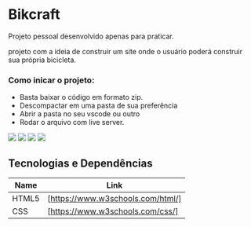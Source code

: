 # Bikcraft

Projeto pessoal desenvolvido apenas para praticar. 

projeto com a ideia de construir um site onde o 
usuário poderá construir sua própria bicicleta.

### Como inicar o projeto: 

- Basta baixar o código em formato zip.
- Descompactar em uma pasta de sua preferência
- Abrir a pasta no seu vscode ou outro
- Rodar o arquivo com live server.

<img src = "screenshots/topo.png">
<img src = "screenshots/conteudo-principal.png">
<img src = "screenshots/rodape.png">
<img src = "screenshots/tela-inteira.png">

## Tecnologias e Dependências

| Name | Link |
| ------ | ------ |
| HTML5 | [https://www.w3schools.com/html/] |
| CSS | [https://www.w3schools.com/css/] |
